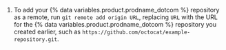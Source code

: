 1. To add your {% data variables.product.prodname_dotcom %} repository as a remote, run `git remote add origin URL`, replacing `URL` with the URL for the {% data variables.product.prodname_dotcom %} repository you created earlier, such as `https://github.com/octocat/example-repository.git`.